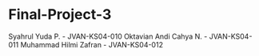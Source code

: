 # Final-Project-3

Syahrul Yuda P. - JVAN-KS04-010
Oktavian Andi Cahya N. - JVAN-KS04-011
Muhammad Hilmi Zafran - JVAN-KS04-012

